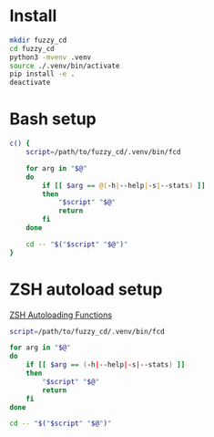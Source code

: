 # Install

```bash
mkdir fuzzy_cd
cd fuzzy_cd
python3 -mvenv .venv
source ./.venv/bin/activate
pip install -e .
deactivate
```

# Bash setup

```bash
c() {
    script=/path/to/fuzzy_cd/.venv/bin/fcd

    for arg in "$@"
    do
        if [[ $arg == @(-h|--help|-s|--stats) ]]
        then
            "$script" "$@"
            return
        fi
    done

    cd -- "$("$script" "$@")"
}
```

# ZSH autoload setup

[ZSH Autoloading Functions](https://zsh.sourceforge.io/Doc/Release/Functions.html#Autoloading-Functions)

```bash
script=/path/to/fuzzy_cd/.venv/bin/fcd

for arg in "$@"
do
    if [[ $arg == (-h|--help|-s|--stats) ]]
    then
        "$script" "$@"
        return
    fi
done

cd -- "$("$script" "$@")"
```
